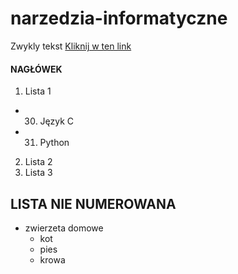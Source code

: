 # narzedzia-informatyczne
Zwykly tekst
[Kliknij w ten link](https://docs.github.com/en/get-started/writing-on-github/getting-started-with-writing-and-formatting-on-github/basic-writing-and-formatting-syntax)

#### NAGŁÓWEK  
  1. Lista 1
  - 30. Język C
  - 31. Python
  2. Lista 2  
  5. Lista 3

## LISTA NIE NUMEROWANA  
- zwierzeta domowe
  - kot
  - pies
  - krowa


